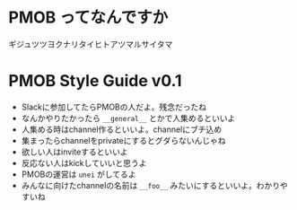 # PMOB ってなんですか
ギジュツツヨクナリタイヒトアツマルサイタマ

# PMOB Style Guide v0.1

- Slackに参加してたらPMOBの人だよ。残念だったね
- なんかやりたかったら `__general__` とかで人集めるといいよ
- 人集める時はchannel作るといいよ。channelにブチ込め
- 集まったらchannelをprivateにするとグダらないんじゃね
- 欲しい人はinviteするといいよ
- 反応ない人はkickしていいと思うよ
- PMOBの運営は `unei` がしてるよ
- みんなに向けたchannelの名前は `__foo__` みたいにするといいよ。わかりやすいね
